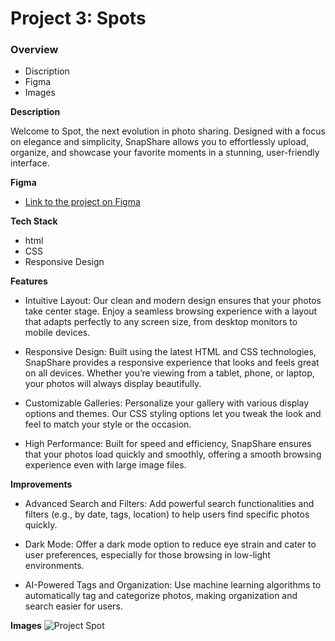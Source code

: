 # Project 3: Spots

### Overview

- Discription
- Figma
- Images

**Description**

Welcome to Spot, the next evolution in photo sharing. Designed with a focus on elegance and simplicity, SnapShare allows you to effortlessly upload, organize, and showcase your favorite moments in a stunning, user-friendly interface.

**Figma**

- [Link to the project on Figma](https://www.figma.com/file/BBNm2bC3lj8QQMHlnqRsga/Sprint-3-Project-%E2%80%94-Spots?type=design&node-id=2%3A60&mode=design&t=afgNFybdorZO6cQo-1)

**Tech Stack**

- html
- CSS
- Responsive Design

**Features**

- Intuitive Layout: Our clean and modern design ensures that your photos take center stage. Enjoy a seamless browsing experience with a layout that adapts perfectly to any screen size, from desktop monitors to mobile devices.

- Responsive Design: Built using the latest HTML and CSS technologies, SnapShare provides a responsive experience that looks and feels great on all devices. Whether you’re viewing from a tablet, phone, or laptop, your photos will always display beautifully.

- Customizable Galleries: Personalize your gallery with various display options and themes. Our CSS styling options let you tweak the look and feel to match your style or the occasion.

- High Performance: Built for speed and efficiency, SnapShare ensures that your photos load quickly and smoothly, offering a smooth browsing experience even with large image files.

**Improvements**

- Advanced Search and Filters: Add powerful search functionalities and filters (e.g., by date, tags, location) to help users find specific photos quickly.

- Dark Mode: Offer a dark mode option to reduce eye strain and cater to user preferences, especially for those browsing in low-light environments.

- AI-Powered Tags and Organization: Use machine learning algorithms to automatically tag and categorize photos, making organization and search easier for users.

**Images**
![Project Spot](./images/demo-images/Sprint%203%20project_spots.png)
